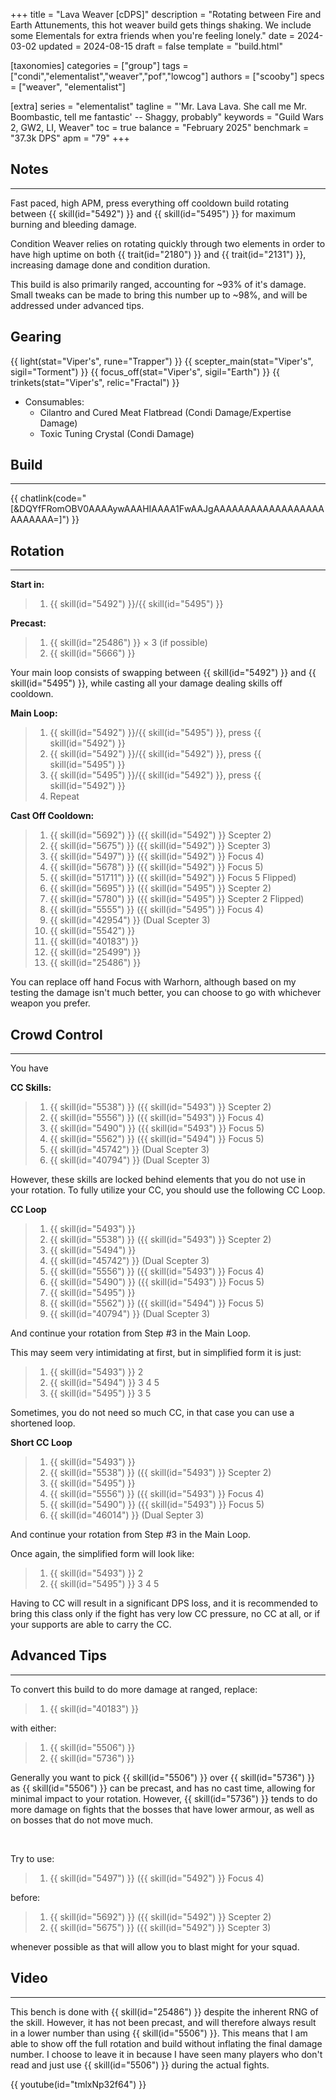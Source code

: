 +++
title = "Lava Weaver [cDPS]"
description = "Rotating between Fire and Earth Attunements, this hot weaver build gets things shaking. We include some Elementals for extra friends when you're feeling lonely."
date = 2024-03-02
updated = 2024-08-15
draft = false
template = "build.html"

[taxonomies]
categories = ["group"]
tags = ["condi","elementalist","weaver","pof","lowcog"]
authors = ["scooby"]
specs = ["weaver", "elementalist"]

[extra]
series = "elementalist"
tagline =  "'Mr. Lava Lava. She call me Mr. Boombastic, tell me fantastic' -- Shaggy, probably"
keywords = "Guild Wars 2, GW2, LI, Weaver"
toc = true
balance = "February 2025"
benchmark = "37.3k DPS"
apm = "79"
+++

## Notes

---

Fast paced, high APM, press everything off cooldown build rotating between {{ skill(id="5492") }} and {{ skill(id="5495") }} for maximum burning and bleeding damage.

Condition Weaver relies on rotating quickly through two elements in order to have high uptime on both {{ trait(id="2180") }} and {{ trait(id="2131") }}, increasing damage done and condition duration.

This build is also primarily ranged, accounting for ~93% of it's damage. Small tweaks can be made to bring this number up to ~98%, and will be addressed under advanced tips.

## Gearing

{{ light(stat="Viper's", rune="Trapper") }}
{{ scepter_main(stat="Viper's", sigil="Torment") }}
{{ focus_off(stat="Viper's", sigil="Earth") }}
{{ trinkets(stat="Viper's", relic="Fractal") }}

- Consumables:
  - Cilantro and Cured Meat Flatbread (Condi Damage/Expertise Damage)
  - Toxic Tuning Crystal (Condi Damage)

## Build

---

{{ chatlink(code="[&DQYfFRomOBV0AAAAywAAAHIAAAA1FwAAJgAAAAAAAAAAAAAAAAAAAAAAAAA=]") }}

## Rotation

---

**Start in:**
> 1. {{ skill(id="5492") }}/{{ skill(id="5495") }}

**Precast:**
> 1. {{ skill(id="25486") }} × 3 (if possible)
> 1. {{ skill(id="5666") }}

Your main loop consists of swapping between {{ skill(id="5492") }} and {{ skill(id="5495") }}, while casting all your damage dealing skills off cooldown.

**Main Loop:**
> 1. {{ skill(id="5492") }}/{{ skill(id="5495") }}, press {{ skill(id="5492") }}
> 1. {{ skill(id="5492") }}/{{ skill(id="5492") }}, press {{ skill(id="5495") }}
> 1. {{ skill(id="5495") }}/{{ skill(id="5492") }}, press {{ skill(id="5492") }}
> 1. Repeat

**Cast Off Cooldown:**
> 1. {{ skill(id="5692") }} ({{ skill(id="5492") }} Scepter 2)
> 1. {{ skill(id="5675") }} ({{ skill(id="5492") }} Scepter 3)
> 1. {{ skill(id="5497") }} ({{ skill(id="5492") }} Focus 4)
> 1. {{ skill(id="5678") }} ({{ skill(id="5492") }} Focus 5)
> 1. {{ skill(id="51711") }} ({{ skill(id="5492") }} Focus 5 Flipped)
> 1. {{ skill(id="5695") }} ({{ skill(id="5495") }} Scepter 2)
> 1. {{ skill(id="5780") }} ({{ skill(id="5495") }} Scepter 2 Flipped)
> 1. {{ skill(id="5555") }} ({{ skill(id="5495") }} Focus 4)
> 1. {{ skill(id="42954") }} (Dual Scepter 3)
> 1. {{ skill(id="5542") }}
> 1. {{ skill(id="40183") }}
> 1. {{ skill(id="25499") }}
> 1. {{ skill(id="25486") }}

You can replace off hand Focus with Warhorn, although based on my testing the damage isn't much better, you can choose to go with whichever weapon you prefer.

## Crowd Control

---

You have

**CC Skills:**
> 1. {{ skill(id="5538") }} ({{ skill(id="5493") }} Scepter 2)
> 2. {{ skill(id="5556") }} ({{ skill(id="5493") }} Focus 4)
> 3. {{ skill(id="5490") }} ({{ skill(id="5493") }} Focus 5)
> 4. {{ skill(id="5562") }} ({{ skill(id="5494") }} Focus 5)
> 5. {{ skill(id="45742") }} (Dual Scepter 3)
> 6. {{ skill(id="40794") }} (Dual Scepter 3)

However, these skills are locked behind elements that you do not use in your rotation. To fully utilize your CC, you should use the following CC Loop.

**CC Loop**
> 1. {{ skill(id="5493") }}
> 2. {{ skill(id="5538") }} ({{ skill(id="5493") }} Scepter 2)
> 3. {{ skill(id="5494") }}
> 4. {{ skill(id="45742") }} (Dual Scepter 3)
> 5. {{ skill(id="5556") }} ({{ skill(id="5493") }} Focus 4)
> 6. {{ skill(id="5490") }} ({{ skill(id="5493") }} Focus 5)
> 7. {{ skill(id="5495") }}
> 8. {{ skill(id="5562") }} ({{ skill(id="5494") }} Focus 5)
> 9. {{ skill(id="40794") }} (Dual Scepter 3)

And continue your rotation from Step #3 in the Main Loop.

This may seem very intimidating at first, but in simplified form it is just:
> 1. {{ skill(id="5493") }} 2
> 2. {{ skill(id="5494") }} 3 4 5
> 3. {{ skill(id="5495") }} 3 5

Sometimes, you do not need so much CC, in that case you can use a shortened loop.

**Short CC Loop**
> 1. {{ skill(id="5493") }}
> 2. {{ skill(id="5538") }} ({{ skill(id="5493") }} Scepter 2)
> 3. {{ skill(id="5495") }}
> 4. {{ skill(id="5556") }} ({{ skill(id="5493") }} Focus 4)
> 5. {{ skill(id="5490") }} ({{ skill(id="5493") }} Focus 5)
> 6. {{ skill(id="46014") }} (Dual Septer 3)

And continue your rotation from Step #3 in the Main Loop.

Once again, the simplified form will look like:
> 1. {{ skill(id="5493") }} 2
> 2. {{ skill(id="5495") }} 3 4 5

Having to CC will result in a significant DPS loss, and it is recommended to bring this class only if the fight has very low CC pressure, no CC at all, or if your supports are able to carry the CC.

## Advanced Tips

---

To convert this build to do more damage at ranged, replace:
> 1. {{ skill(id="40183") }}

with either:
> 1. {{ skill(id="5506") }}
> 1. {{ skill(id="5736") }}

Generally you want to pick {{ skill(id="5506") }} over {{ skill(id="5736") }} as {{ skill(id="5506") }} can be precast, and has no cast time, allowing for minimal impact to your rotation. However, {{ skill(id="5736") }} tends to do more damage on fights that the bosses that have lower armour, as well as on bosses that do not move much.

<div style=‘clear:both;’>&nbsp;</div>

Try to use:
> 1. {{ skill(id="5497") }} ({{ skill(id="5492") }} Focus 4)

before:
> 1. {{ skill(id="5692") }} ({{ skill(id="5492") }} Scepter 2)
> 1. {{ skill(id="5675") }} ({{ skill(id="5492") }} Scepter 3)

whenever possible as that will allow you to blast might for your squad.

## Video

---

This bench is done with {{ skill(id="25486") }} despite the inherent RNG of the skill. However, it has not been precast, and will therefore always result in a lower number than using {{ skill(id="5506") }}. This means that I am able to show off the full rotation and build without inflating the final damage number. I choose to leave it in because I have seen many players who don't read and just use {{ skill(id="5506") }} during the actual fights.

{{ youtube(id="tmlxNp32f64") }}

